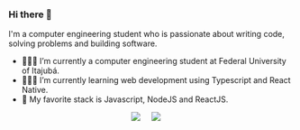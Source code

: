 ### Hi there 👋

I'm a computer engineering student who is passionate about writing code, solving problems and building software.

- 👨🏻‍🎓 I’m currently a computer engineering student at Federal University of Itajubá.
- 👨🏻‍💻 I’m currently learning web development using Typescript and React Native.
- 🤩 My favorite stack is Javascript, NodeJS and ReactJS.

<p align="center">
  <a href="mailto:flavioaavieira@gmail.com?subject=Olá%20Flávio%20Arêas"><img src="https://img.shields.io/badge/gmail-%23D14836.svg?&style=for-the-badge&logo=gmail&logoColor=white" /></a>&nbsp;&nbsp;&nbsp;&nbsp;
  <a href="https://www.linkedin.com/in/areasflavio/"><img src="https://img.shields.io/badge/linkedin-%230077B5.svg?&style=for-the-badge&logo=linkedin&logoColor=white" /></a>&nbsp;&nbsp;&nbsp;&nbsp;
  <!--
  <a href="https://twitter.com/"><img src="https://img.shields.io/badge/twitter-%231DA1F2.svg?&style=for-the-badge&logo=twitter&logoColor=white" /></a>&nbsp;&nbsp;&nbsp;&nbsp;
  </a> 
  <a href="https://www.instagram.com/"><img src="https://img.shields.io/badge/instagram-%23dc2743.svg?&style=for-the-badge&logo=instagram&logoColor=white" /></a>&nbsp;&nbsp;&nbsp;&nbsp;
  -->
</p>

